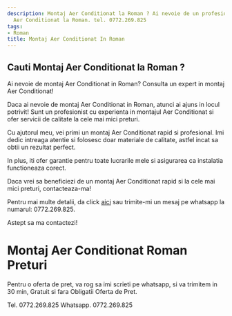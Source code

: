 ```yaml
---
description: Montaj Aer Conditionat la Roman ? Ai nevoie de un profesionist in Montaj
  Aer Conditionat la Roman. tel. 0772.269.825
tags:
- Roman
title: Montaj Aer Conditionat In Roman
---
```



## Cauti Montaj Aer Conditionat la Roman ?

Ai nevoie de montaj Aer Conditionat in Roman?  Consulta un expert in montaj Aer Conditionat!

Daca ai nevoie de montaj Aer Conditionat in Roman, atunci ai ajuns in locul potrivit! Sunt un profesionist cu experienta in montajul Aer Conditionat si ofer servicii de calitate la cele mai mici preturi. 

Cu ajutorul meu, vei primi un montaj Aer Conditionat rapid si profesional. Imi dedic intreaga atentie si folosesc doar materiale de calitate, astfel incat sa obtii un rezultat perfect. 

In plus, iti ofer garantie pentru toate lucrarile mele si asigurarea ca instalatia functioneaza corect. 

Daca vrei sa beneficiezi de un montaj Aer Conditionat rapid si la cele mai mici preturi, contacteaza-ma! 

Pentru mai multe detalii, da click <a href="https://www.olx.ro/montaj-aer-conditionat-in-roman/">aici</a> sau trimite-mi un mesaj pe whatsapp la numarul: 0772.269.825. 

Astept sa ma contactezi!

# Montaj Aer Conditionat Roman Preturi
Pentru o oferta de pret, va rog sa imi scrieti pe whatsapp, si va trimitem in 30 min, Gratuit si fara Obligatii Oferta de Pret.

Tel. 0772.269.825
Whatsapp. 0772.269.825
